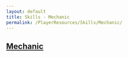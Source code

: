 ```yaml
---
layout: default
title: Skills - Mechanic
permalink: /PlayerResources/Skills/Mechanic/
---
```

## [Mechanic](#Mechanic)
